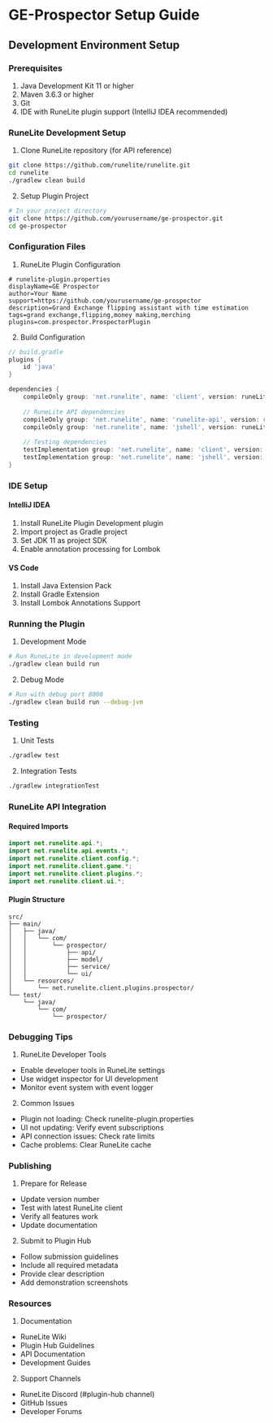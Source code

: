 # GE-Prospector Setup Guide

## Development Environment Setup

### Prerequisites
1. Java Development Kit 11 or higher
2. Maven 3.6.3 or higher
3. Git
4. IDE with RuneLite plugin support (IntelliJ IDEA recommended)

### RuneLite Development Setup
1. Clone RuneLite repository (for API reference)
```bash
git clone https://github.com/runelite/runelite.git
cd runelite
./gradlew clean build
```

2. Setup Plugin Project
```bash
# In your project directory
git clone https://github.com/yourusername/ge-prospector.git
cd ge-prospector
```

### Configuration Files

1. RuneLite Plugin Configuration
```properties
# runelite-plugin.properties
displayName=GE Prospector
author=Your Name
support=https://github.com/yourusername/ge-prospector
description=Grand Exchange flipping assistant with time estimation
tags=grand exchange,flipping,money making,merching
plugins=com.prospector.ProspectorPlugin
```

2. Build Configuration
```groovy
// build.gradle
plugins {
    id 'java'
}

dependencies {
    compileOnly group: 'net.runelite', name: 'client', version: runeLiteVersion
    
    // RuneLite API dependencies
    compileOnly group: 'net.runelite', name: 'runelite-api', version: runeLiteVersion
    compileOnly group: 'net.runelite', name: 'jshell', version: runeLiteVersion
    
    // Testing dependencies
    testImplementation group: 'net.runelite', name: 'client', version: runeLiteVersion
    testImplementation group: 'net.runelite', name: 'jshell', version: runeLiteVersion
}
```

### IDE Setup

#### IntelliJ IDEA
1. Install RuneLite Plugin Development plugin
2. Import project as Gradle project
3. Set JDK 11 as project SDK
4. Enable annotation processing for Lombok

#### VS Code
1. Install Java Extension Pack
2. Install Gradle Extension
3. Install Lombok Annotations Support

### Running the Plugin

1. Development Mode
```bash
# Run RuneLite in development mode
./gradlew clean build run
```

2. Debug Mode
```bash
# Run with debug port 8000
./gradlew clean build run --debug-jvm
```

### Testing

1. Unit Tests
```bash
./gradlew test
```

2. Integration Tests
```bash
./gradlew integrationTest
```

### RuneLite API Integration

#### Required Imports
```java
import net.runelite.api.*;
import net.runelite.api.events.*;
import net.runelite.client.config.*;
import net.runelite.client.game.*;
import net.runelite.client.plugins.*;
import net.runelite.client.ui.*;
```

#### Plugin Structure
```plaintext
src/
├── main/
│   ├── java/
│   │   └── com/
│   │       └── prospector/
│   │           ├── api/
│   │           ├── model/
│   │           ├── service/
│   │           └── ui/
│   └── resources/
│       └── net.runelite.client.plugins.prospector/
└── test/
    └── java/
        └── com/
            └── prospector/
```

### Debugging Tips

1. RuneLite Developer Tools
- Enable developer tools in RuneLite settings
- Use widget inspector for UI development
- Monitor event system with event logger

2. Common Issues
- Plugin not loading: Check runelite-plugin.properties
- UI not updating: Verify event subscriptions
- API connection issues: Check rate limits
- Cache problems: Clear RuneLite cache

### Publishing

1. Prepare for Release
- Update version number
- Test with latest RuneLite client
- Verify all features work
- Update documentation

2. Submit to Plugin Hub
- Follow submission guidelines
- Include all required metadata
- Provide clear description
- Add demonstration screenshots

### Resources

1. Documentation
- RuneLite Wiki
- Plugin Hub Guidelines
- API Documentation
- Development Guides

2. Support Channels
- RuneLite Discord (#plugin-hub channel)
- GitHub Issues
- Developer Forums